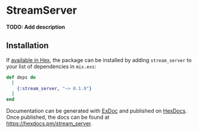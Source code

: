 # StreamServer

**TODO: Add description**

## Installation

If [available in Hex](https://hex.pm/docs/publish), the package can be installed
by adding `stream_server` to your list of dependencies in `mix.exs`:

```elixir
def deps do
  [
    {:stream_server, "~> 0.1.0"}
  ]
end
```

Documentation can be generated with [ExDoc](https://github.com/elixir-lang/ex_doc)
and published on [HexDocs](https://hexdocs.pm). Once published, the docs can
be found at <https://hexdocs.pm/stream_server>.

